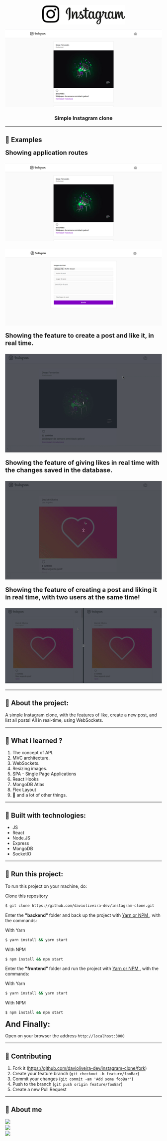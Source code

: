 <p align="center">
<img src="./frontend/src/assets/logo.svg">
</p>
<center><img src="./media/example1.png" width="auto" heigh="500"></center>

<h3 align="center">Simple Instagram clone </h3>

---

## :beginner: Examples

<b style="font-size:20px;">Showing application routes</b>
<h3 align="center">
  <img src="./media/example1.png">
</h3>
<h3 align="center">
  <img src="./media/example2.png">
</h3>

<b style="font-size:20px;">Showing the feature to create a post and like it, in real time.</b>
<h3 align="center">
  <img src="./media/example1.gif">
</h3>


<b style="font-size:20px;">Showing the feature of giving likes in real time with the changes saved in the database.</b>
<h3 align="center">
  <img src="./media/example2.gif">
</h3>

<b style="font-size:20px;">Showing the feature of creating a post and liking it in real time, with two users at the same time! </b>
<h3 align="center">
  <img src="./media/example3.gif" width="auto" height="auto">
</h3>

---

## :notebook: About the project:

A simple Instagram clone, with the features of like, create a new post, and list all posts! All in real-time, using WebSockets.

---

## :book: What i learned ?
1. The concept of API.
2. MVC architecture.
3. WebSockets.
4. Resizing images.
5. SPA - Single Page Applications
6. React Hooks
7. MongoDB Atlas
8. Flex Layout
9. :muscle: and a lot of other things.

---

## :hammer: Built with technologies:

- JS
- React
- Node.JS
- Express
- MongoDB
- SocketIO

---

## :rocket: Run this project:

To run this project on your machine, do:

Clone this repository

```bash
$ git clone https://github.com/davioliveira-dev/instagram-clone.git
``` 

Enter the <strong> "backend" </strong> folder and back up the project with <a href="">Yarn or NPM </a> , with the commands:

With Yarn
```bash
$ yarn install && yarn start
```

With NPM
```bash
$ npm install && npm start
```

Enter the <strong> "frontend" </strong> folder and run the project with <a href=""> Yarn or NPM </a>, with the commands:

With Yarn
```bash
$ yarn install && yarn start
```

With NPM
```bash
$ npm install && npm start
```

<b style="font-size:25px;"> And Finally: </b>

Open on your browser the address <a>```http://localhost:3000```</a>

---
## :blue_book: Contributing

1. Fork it (<https://github.com/davioliveira-dev/instagram-clone/fork>)
2. Create your feature branch (`git checkout -b feature/fooBar`)
3. Commit your changes (`git commit -am 'Add some fooBar'`)
4. Push to the branch (`git push origin feature/fooBar`)
5. Create a new Pull Request

---

## :blue_heart: About me
<a alt="Davi Oliveira - NPM" href="https://www.npmjs.com/~davioliveira-dev">
  <img src="https://img.shields.io/badge/NPM-davioliveira_dev-blue?logo=npm">
</a>
<br>
<a alt="Davi Oliveira - LinkedIn" href="https://www.linkedin.com/in/davioliveira-dev">
    <img src="https://img.shields.io/badge/LinkedIn-Davi Oliveira-blue?logo=linkedin"/>
</a>
<br>
<a alt="Davi Oliveira - Twitter" href="https://www.linkedin.com/in/davioliveira-dev">
    <img src="https://img.shields.io/badge/Twitter-davioliveiradev-blue?logo=twitter"/>
</a>